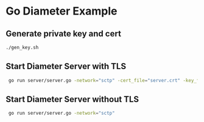 # Go Diameter Example

## Generate private key and cert
```bash
./gen_key.sh
```

## Start Diameter Server with TLS
```bash
 go run server/server.go -network="sctp" -cert_file="server.crt" -key_file="server.key"  
 ```

 ## Start Diameter Server without TLS
 ```bash
  go run server/server.go -network="sctp"
  ```